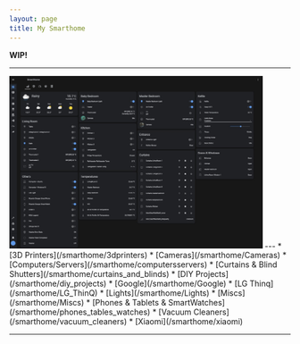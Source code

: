 ```yaml
---
layout: page
title: My Smarthome
---
```


<div class="alert alert-warning">
  <strong>WIP!</strong>
</div>

---
<img src="/assets/img/my_ha.jpg" width="90%" height="90%" />
---
* [3D Printers](/smarthome/3dprinters)
* [Cameras](/smarthome/Cameras)
* [Computers/Servers](/smarthome/computersservers)
* [Curtains & Blind Shutters](/smarthome/curtains_and_blinds)
* [DIY Projects](/smarthome/diy_projects)
* [Google](/smarthome/Google)
* [LG Thinq](/smarthome/LG_ThinQ)
* [Lights](/smarthome/Lights)
* [Miscs](/smarthome/Miscs)
* [Phones & Tablets & SmartWatches](/smarthome/phones_tables_watches)
* [Vacuum Cleaners](/smarthome/vacuum_cleaners)
* [Xiaomi](/smarthome/xiaomi)

---


